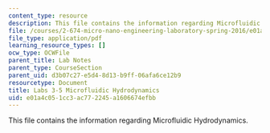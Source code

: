```yaml
---
content_type: resource
description: This file contains the information regarding Microfluidic Hydrodynamics.
file: /courses/2-674-micro-nano-engineering-laboratory-spring-2016/e01a4c051cc3ac772245a1606674efbb_MIT2_674S16_LabNote3_5.pdf
file_type: application/pdf
learning_resource_types: []
ocw_type: OCWFile
parent_title: Lab Notes
parent_type: CourseSection
parent_uid: d3b07c27-e5d4-8d13-b9ff-06afa6ce12b9
resourcetype: Document
title: Labs 3-5 Microfluidic Hydrodynamics
uid: e01a4c05-1cc3-ac77-2245-a1606674efbb
---
```

This file contains the information regarding Microfluidic Hydrodynamics.

